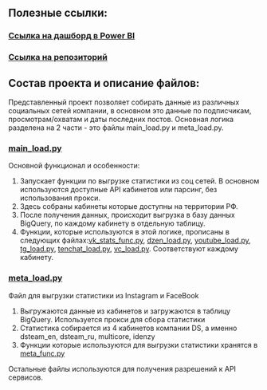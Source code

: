 ## Полезные ссылки:

### [Ссылка на дашборд в Power BI](https://app.powerbi.com/groups/76c4a426-c01b-440d-94cb-ec61e8209060/reports/de1ae1e5-e7c4-4c6e-85ec-960abad365b8/ReportSection?experience=power-bi&clientSideAuth=0&bookmarkGuid=Bookmark4e63dea321de231355d8)
### [Ссылка на репозиторий](https://github.com/DigitalStrategyMSK/internal_marketing/tree/6d8568a01b75a6afe4b379545c16127286edad64/social_stats)
## Состав проекта и описание файлов:
Представленный проект позволяет собирать данные из различных социальных сетей компании, в основном это данные по подписчикам, просмотрам/охватам и даты последних постов.
Основная логика разделена на 2 части - это файлы main_load.py и meta_load.py.
### [main_load.py](https://github.com/DigitalStrategyMSK/internal_marketing/blob/main/social_stats/main_load.py)
Основной функционал и особенности:
1. Запускает функции по выгрузке статистики из соц сетей. В основном используются доступные API кабинетов или парсинг, без использования прокси. 
2. Здесь собраны кабинеты которые доступны на территории РФ.
3. После получения данных, происходит выгрузка в базу данных BigQuery, по каждому кабинету в отдельную таблицу.
4. Функции, которые используются в этой логике, прописаны в следующих файлах:[vk_stats_func.py](https://github.com/DigitalStrategyMSK/internal_marketing/blob/main/social_stats/vk_stats_func.py), [dzen_load.py](https://github.com/DigitalStrategyMSK/internal_marketing/blob/main/social_stats/dzen_load.py),  [youtube_load.py](https://github.com/DigitalStrategyMSK/internal_marketing/blob/main/social_stats/youtube_load.py),  [tg_load.py](https://github.com/DigitalStrategyMSK/internal_marketing/blob/main/social_stats/tg_load.py), [tenchat_load.py](https://github.com/DigitalStrategyMSK/internal_marketing/blob/main/social_stats/tenchat_load.py), [vc_load.py](https://github.com/DigitalStrategyMSK/internal_marketing/blob/main/social_stats/vc_load.py). Соответствуют каждому кабинету.
### [meta_load.py](https://github.com/DigitalStrategyMSK/internal_marketing/blob/main/social_stats/meta_load.py)
Файл для выгрузки статистики из Instagram и FaceBook
1. Выгружаются данные из кабинетов и загружаются в таблицу BigQuery. Используется прокси для сбора статистики
2. Статистика собирается из 4 кабинетов компании DS, а именно dsteam_en, dsteam_ru, multicore, idenzy
3. Функции которые используются для выгрузки статистики хранятся в [meta_func.py](https://github.com/DigitalStrategyMSK/internal_marketing/blob/main/social_stats/meta_func.py)

Остальные файлы используются для получения разрешений к API сервисов.
